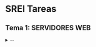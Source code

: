 
# SREI Tareas

## Tema 1: SERVIDORES WEB

<details>

<summary>--</summary>

> * [ ] --

</details>
